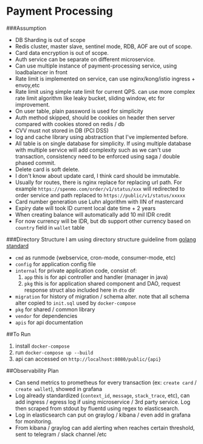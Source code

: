 # Payment Processing

###Assumption
- DB Sharding is out of scope
- Redis cluster, master slave, sentinel mode, RDB, AOF are out of scope.
- Card data encryption is out of scope.
- Auth service can be separate on different microservice.
- Can use multiple instance of payment-processing service, using loadbalancer in front
- Rate limit is implemented on service, can use nginx/kong/istio ingress + envoy,etc
- Rate limit using simple rate limit for current QPS. can use more complex rate limit algorithm like leaky bucket, sliding window, etc for improvement.
- On user table, plain password is used for simplicity
- Auth method skipped, should be cookies on header then server compared with cookies stored on redis / db
- CVV must not stored in DB (PCI DSS) 
- log and cache library using abstraction that I've implemented before.
- All table is on single database for simplicity. If using multiple database with multiple service will add complexity 
  such as we can't use transaction, consistency need to be enforced using saga / double phased commit.
- Delete card is soft delete.
- I don't know about update card, I think card should be immutable.
- Usually for routes, there is nginx replace for replacing url path. For example `https://spenmo.com/order/v1/status/xxx` will redirected
  to order service and path replaced to `https://public/v1/status/xxxxx`
- Card number generation use Luhn algorithm with IIN of mastercard
- Expiry date will took ID current local date time + 2 years
- When creating balance will automatically add 10 mil IDR credit
- For now currency will be IDR, but db support other currency based on `country` field in `wallet` table

###Directory Structure
I am using directory structure guideline from [golang standard](https://github.com/golang-standards/project-layout)
- `cmd` as runmode (webservice, cron-mode, consumer-mode, etc)
- `config` for application config file
- `internal` for private application code, consist of:
    1. `app` this is for api controller and handler (manager in java)
    2. `pkg` this is for application shared component and DAO, request response struct also included here in `dto` dir
- `migration` for history of migration / schema alter. note that all schema alter copied to `init.sql` used by `docker-compose`
- `pkg` for shared  / common library
- `vendor` for dependencies
- `apis` for api documentation

##To Run
1. install `docker-compose`
2. run `docker-compose up --build`
3. api can accessed on `http://localhost:8080/public/{api}`

##Observability Plan
- Can send metrics to prometheus for every transaction (ex: `create card` / `create wallet`), showed in grafana
- Log already standardized (`context_id`, `message`, `stack_trace`, etc), can add ingress / egress log if using microservice / 3rd party service. 
  Log then scraped from stdout by fluentd using regex to elasticsearch.
- Log in elasticsearch can put on graylog / kibana / even add in grafana for monitoring.
- From kibana / graylog can add alerting when reaches certain threshold, sent to telegram / slack channel /etc
